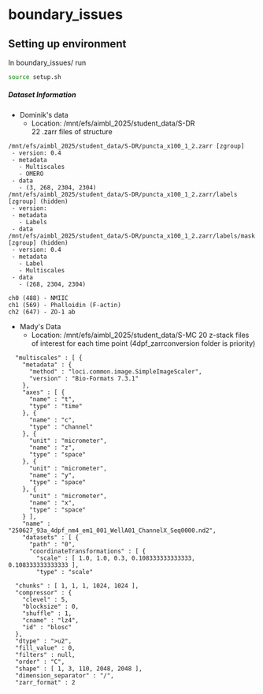 # boundary_issues

## Setting up environment  

In boundary_issues/ run

```bash
source setup.sh
```

##### Dataset Information
* Dominik's data
    * Location: /mnt/efs/aimbl_2025/student_data/S-DR  
22 .zarr files of structure  
```
/mnt/efs/aimbl_2025/student_data/S-DR/puncta_x100_1_2.zarr [zgroup]
 - version: 0.4
 - metadata
   - Multiscales
   - OMERO
 - data
   - (3, 268, 2304, 2304)
/mnt/efs/aimbl_2025/student_data/S-DR/puncta_x100_1_2.zarr/labels [zgroup] (hidden)
 - version: 
 - metadata
   - Labels
 - data
/mnt/efs/aimbl_2025/student_data/S-DR/puncta_x100_1_2.zarr/labels/mask [zgroup] (hidden)
 - version: 0.4
 - metadata
   - Label
   - Multiscales
 - data
   - (268, 2304, 2304)
```
    ch0 (488) - NMIIC  
    ch1 (569) - Phalloidin (F-actin)  
    ch2 (647) - ZO-1 ab  

* Mady's Data 
    * Location: /mnt/efs/aimbl_2025/student_data/S-MC
20 z-stack files of interest for each time point (4dpf_zarrconversion folder is priority)
```
  "multiscales" : [ {
    "metadata" : {
      "method" : "loci.common.image.SimpleImageScaler",
      "version" : "Bio-Formats 7.3.1"
    },
    "axes" : [ {
      "name" : "t",
      "type" : "time"
    }, {
      "name" : "c",
      "type" : "channel"
    }, {
      "unit" : "micrometer",
      "name" : "z",
      "type" : "space"
    }, {
      "unit" : "micrometer",
      "name" : "y",
      "type" : "space"
    }, {
      "unit" : "micrometer",
      "name" : "x",
      "type" : "space"
    } ],
    "name" : "250627_93a_4dpf_nm4_em1_001_WellA01_ChannelX_Seq0000.nd2",
    "datasets" : [ {
      "path" : "0",
      "coordinateTransformations" : [ {
        "scale" : [ 1.0, 1.0, 0.3, 0.108333333333333, 0.108333333333333 ],
        "type" : "scale"

  "chunks" : [ 1, 1, 1, 1024, 1024 ],
  "compressor" : {
    "clevel" : 5,
    "blocksize" : 0,
    "shuffle" : 1,
    "cname" : "lz4",
    "id" : "blosc"
  },
  "dtype" : ">u2",
  "fill_value" : 0,
  "filters" : null,
  "order" : "C",
  "shape" : [ 1, 3, 110, 2048, 2048 ],
  "dimension_separator" : "/",
  "zarr_format" : 2
```